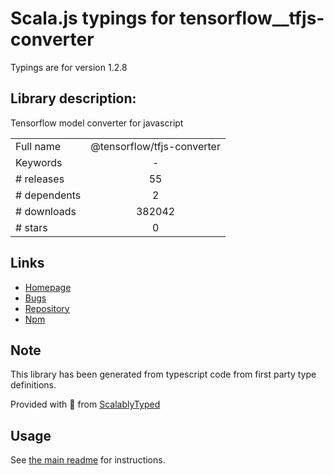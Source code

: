 
# Scala.js typings for tensorflow__tfjs-converter

Typings are for version 1.2.8

## Library description:
Tensorflow model converter for javascript

|                    |                 |
| ------------------ | :-------------: |
| Full name          | @tensorflow/tfjs-converter |
| Keywords           | - |
| # releases         | 55 |
| # dependents       | 2 |
| # downloads        | 382042 |
| # stars            | 0 |

## Links
- [Homepage](https://github.com/tensorflow/tfjs-converter#readme)
- [Bugs](https://github.com/tensorflow/tfjs-converter/issues)
- [Repository](https://github.com/tensorflow/tfjs-converter)
- [Npm](https://www.npmjs.com/package/%40tensorflow%2Ftfjs-converter)
    


## Note
This library has been generated from typescript code from first party type definitions.

Provided with :purple_heart: from [ScalablyTyped](https://github.com/oyvindberg/ScalablyTyped)

## Usage
See [the main readme](../../readme.md) for instructions.



